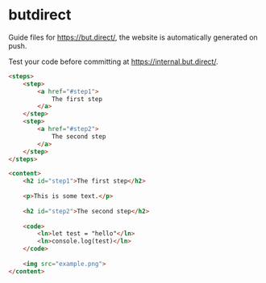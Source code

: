 # butdirect

Guide files for https://but.direct/, the website is automatically generated on push.

Test your code before committing at https://internal.but.direct/.

```html
<steps>
	<step>
		<a href="#step1">
			The first step
		</a>
	</step>
	<step>
		<a href="#step2">
			The second step
		</a>
	</step>
</steps>

<content>
	<h2 id="step1">The first step</h2>
    
	<p>This is some text.</p>
    
    <h2 id="step2">The second step</h2>
    
	<code>
		<ln>let test = "hello"</ln>
		<ln>console.log(test)</ln>
	</code>
    
	<img src="example.png">
</content>
```